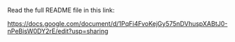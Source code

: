 Read the full README file in this link:

https://docs.google.com/document/d/1PqFi4FvoKejGy575nDVhuspXABtJ0-nPeBisW0DY2rE/edit?usp=sharing
